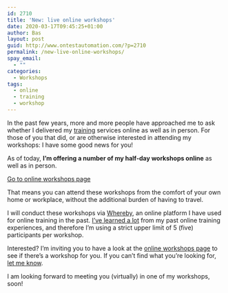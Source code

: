 ```yaml
---
id: 2710
title: 'New: live online workshops'
date: 2020-03-17T09:45:25+01:00
author: Bas
layout: post
guid: http://www.ontestautomation.com/?p=2710
permalink: /new-live-online-workshops/
spay_email:
  - ""
categories:
  - Workshops
tags:
  - online
  - training
  - workshop
---
```

In the past few years, more and more people have approached me to ask whether I delivered my [training](https://www.ontestautomation.com/training/) services online as well as in person. For those of you that did, or are otherwise interested in attending my workshops: I have some good news for you!

As of today, **I&#8217;m offering a number of my half-day workshops online** as well as in person.

[Go to online workshops page](https://www.ontestautomation.com/online-workshops/)

That means you can attend these workshops from the comfort of your own home or workplace, without the additional burden of having to travel.

I will conduct these workshops via <a rel="noreferrer noopener" aria-label="Whereby (opens in a new tab)" href="https://whereby.com" target="_blank">Whereby</a>, an online platform I have used for online training in the past. [I&#8217;ve learned a lot](https://www.ontestautomation.com/on-delivering-automation-training-online/) from my past online training experiences, and therefore I&#8217;m using a strict upper limit of 5 (five) participants per workshop.

Interested? I&#8217;m inviting you to have a look at the [online workshops page](https://www.ontestautomation.com/online-workshops/) to see if there&#8217;s a workshop for you. If you can&#8217;t find what you&#8217;re looking for, [let me know](https://www.ontestautomation.com/contact/).

I am looking forward to meeting you (virtually) in one of my workshops, soon!